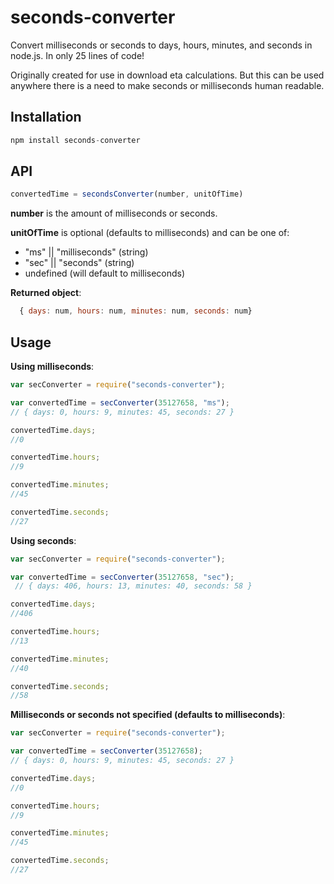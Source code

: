 # seconds-converter

Convert milliseconds or seconds to days, hours, minutes, and seconds in node.js. In only 25 lines of code!

Originally created for use in download eta calculations. But this can be used anywhere there is a need to make seconds or milliseconds human readable.

## Installation
```js
npm install seconds-converter
```

## API

```js
convertedTime = secondsConverter(number, unitOfTime)
```

**number** is the amount of milliseconds or seconds.

**unitOfTime** is optional (defaults to milliseconds) and can be one of:

  + "ms" || "milliseconds" (string)
  + "sec" || "seconds" (string)
  + undefined (will default to milliseconds)

**Returned object**:

```js
  { days: num, hours: num, minutes: num, seconds: num}
```

## Usage

**Using milliseconds**:
```js
var secConverter = require("seconds-converter");

var convertedTime = secConverter(35127658, "ms");
// { days: 0, hours: 9, minutes: 45, seconds: 27 }

convertedTime.days;
//0

convertedTime.hours;
//9

convertedTime.minutes;
//45

convertedTime.seconds;
//27

```

**Using seconds**:
```js
var secConverter = require("seconds-converter");

var convertedTime = secConverter(35127658, "sec");
 // { days: 406, hours: 13, minutes: 40, seconds: 58 }

convertedTime.days;
//406

convertedTime.hours;
//13

convertedTime.minutes;
//40

convertedTime.seconds;
//58

```

**Milliseconds or seconds not specified (defaults to milliseconds)**:
```js
var secConverter = require("seconds-converter");

var convertedTime = secConverter(35127658);
// { days: 0, hours: 9, minutes: 45, seconds: 27 }

convertedTime.days;
//0

convertedTime.hours;
//9

convertedTime.minutes;
//45

convertedTime.seconds;
//27

```

